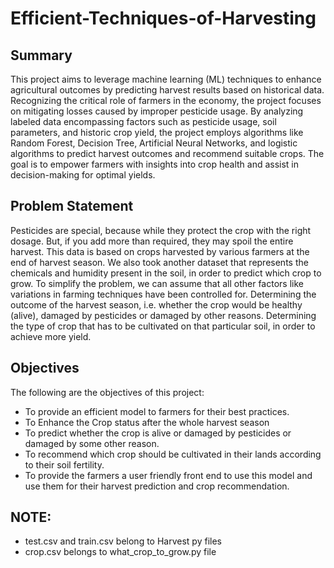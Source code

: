 # Efficient-Techniques-of-Harvesting

## Summary
This project aims to leverage machine learning (ML) techniques to enhance agricultural outcomes by predicting harvest results based on historical data. Recognizing the critical role of farmers in the economy, the project focuses on mitigating losses caused by improper pesticide usage. By analyzing labeled data encompassing factors such as pesticide usage, soil parameters, and historic crop yield, the project employs algorithms like Random Forest, Decision Tree, Artificial Neural Networks, and logistic algorithms to predict harvest outcomes and recommend suitable crops. The goal is to empower farmers with insights into crop health and assist in decision-making for optimal yields.

## Problem Statement
Pesticides are special, because while they protect the crop with the right dosage. But, if you add more than required, they may spoil the entire harvest. This data is based on crops harvested by various farmers at the end of harvest season. We also took another dataset that represents the chemicals and humidity present in the soil, in order to predict which crop to grow. To simplify the problem, we can assume that all other factors like variations in farming techniques have been controlled for.
Determining the outcome of the harvest season, i.e. whether the crop would be healthy (alive), damaged by pesticides or damaged by other reasons.
Determining the type of crop that has to be cultivated on that particular soil, in order to achieve more yield.

## Objectives
The following are the objectives of this project:
* To provide an efficient model to farmers for their best practices.
* To Enhance the Crop status after the whole harvest season
* To predict whether the crop is alive or damaged by pesticides or damaged by some other reason.
* To recommend which crop should be cultivated in their lands according to their soil fertility.
* To provide the farmers a user friendly front end to use this model and use them for their harvest prediction and crop recommendation.

## NOTE:
* test.csv and train.csv belong to Harvest py files
* crop.csv belongs to what_crop_to_grow.py file
